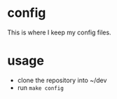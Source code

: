 # config
This is where I keep my config files.

# usage
- clone the repository into ~/dev
- run `make config`
